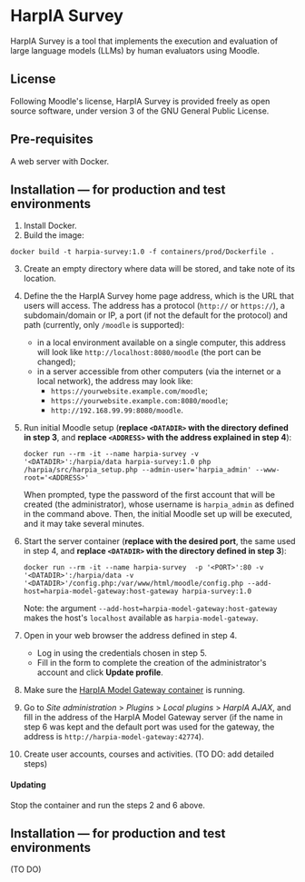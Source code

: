 # HarpIA Survey

HarpIA Survey is a tool that implements the execution and evaluation of
large language models (LLMs) by human evaluators using Moodle.

## License

Following Moodle's license,
HarpIA Survey is provided freely as open source software,
under version 3 of the GNU General Public License.

## Pre-requisites

A web server with Docker.

## Installation — for production and test environments

1. Install Docker.
2. Build the image:

```shell
docker build -t harpia-survey:1.0 -f containers/prod/Dockerfile .
```

3. Create an empty directory where data will be stored,
   and take note of its location.

4. Define the the HarpIA Survey home page address, which is the URL that
   users will access. The address has a protocol (`http://` or
   `https://`), a subdomain/domain or IP, a port (if not the default for
   the protocol) and path (currently, only `/moodle` is supported):

   - in a local environment available on a single
     computer, this address will look like `http://localhost:8080/moodle`
     (the port can be changed);
   - in a server accessible from other computers
     (via the internet or a local network), the address may look like:
     - `https://yourwebsite.example.com/moodle`;
     - `https://yourwebsite.example.com:8080/moodle`;
     - `http://192.168.99.99:8080/moodle`.

5. Run initial Moodle setup
   (**replace `<DATADIR>` with the directory defined in step 3**, and
   **replace `<ADDRESS>` with the address explained in step 4**):

   ```shell
   docker run --rm -it --name harpia-survey -v '<DATADIR>':/harpia/data harpia-survey:1.0 php /harpia/src/harpia_setup.php --admin-user='harpia_admin' --www-root='<ADDRESS>'
   ```

   When prompted, type the password of the first account that will
   be created (the administrator), whose username is `harpia_admin` as defined
   in the command above.
   Then, the initial Moodle set up will be executed, and it may take several minutes.

6. Start the server container
   (**replace <PORT> with the desired port**, the same used in step 4, and
   **replace `<DATADIR>` with the directory defined in step 3**):

   ```shell
   docker run --rm -it --name harpia-survey  -p '<PORT>':80 -v '<DATADIR>':/harpia/data -v '<DATADIR>'/config.php:/var/www/html/moodle/config.php --add-host=harpia-model-gateway:host-gateway harpia-survey:1.0
   ```

   Note: the argument `--add-host=harpia-model-gateway:host-gateway` makes the host's
   `localhost` available as `harpia-model-gateway`.

7. Open in your web browser the address defined in step 4.

   - Log in using the credentials chosen in step 5.
   - Fill in the form to complete the creation of the administrator's account and
     click **Update profile**.

8. Make sure the [HarpIA Model Gateway container](../../../moodle-local_harpiaajax)
   is running.

9. Go to _Site administration_ > _Plugins_ > _Local plugins_ > _HarpIA AJAX_,
   and fill in the address of the HarpIA Model Gateway server
   (if the name in step 6 was kept and the default port was used for the gateway,
   the address is `http://harpia-model-gateway:42774`).

10. Create user accounts, courses and activities. (TO DO: add detailed steps)

#### Updating

Stop the container and run the steps 2 and 6 above.

## Installation — for production and test environments

(TO DO)
